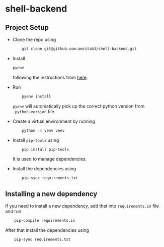 # shell-backend

## Project Setup

- Clone the repo using

    ```sh
        git clone git@github.com:amritab3/shell-backend.git
    ```

- Install

    ```sh
    pyenv
    ```

    following the instructions from [here](https://github.com/pyenv/pyenv).
- Run

    ```sh
        pyenv install
    ```

    `pyenv` will automatically pick up the correct python version from `.python-version` file.
- Create a virtual environment by running

    ```sh
        python -m venv venv
    ```

- Install `pip-tools` using

    ```sh
        pip install pip-tools
    ```

    It is used to manage dependencies.
- Install the dependencies using

    ```sh
        pip-sync requirements.txt
    ```

## Installing a new dependency

If you need to install a new dependency, add that into `requirements.in` file and run

```sh
    pip-compile requirements.in
```

After that install the dependencies using

```sh
    pip-sync requirements.txt
```

